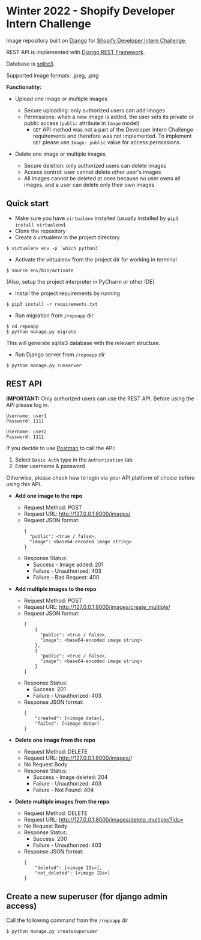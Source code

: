 # Winter 2022 - Shopify Developer Intern Challenge

Image repository built on [Django](https://www.djangoproject.com/) for 
[Shopify Developer Intern Challenge](https://docs.google.com/document/d/1eg3sJTOwtyFhDopKedRD6142CFkDfWp1QvRKXNTPIOc/edit#).

REST API is implemented with [Django REST Framework](https://www.django-rest-framework.org/). 

Database is [sqlite3](https://www.sqlite.org/index.html).

Supported image formats: .jpeg, .png 

**Functionality:**
* Upload one image or multiple images
    * Secure uploading: only authorized users can add images
    * Permissions: when a new image is added, the user sets its private or public access 
    (`public` attribute in `Image` model) 
        * `GET` API method was not a part of the Developer Intern Challenge requirements 
            and therefore was not implemented. 
            To implement `GET` please use `Image: public` value for access permissions.  
    
* Delete one image or multiple images
    * Secure deletion: only authorized users can delete images
    * Access control: user cannot delete other user's images
    * All images cannot be deleted at ones because no user owns all images, 
    and a user can delete only their own images

 

## Quick start

* Make sure you have `virtualenv` installed (usually installed by `pip3 install virtualenv`)
* Clone the repository
* Create a virtualenv in the project directory
```
$ virtualenv env -p `which python3`
```
* Activate the virtualenv from the project dir for working in terminal
```
$ source env/bin/activate
```
(Also, setup the project interpreter in PyCharm or other IDE)

* Install the project requirements by running
```
$ pip3 install -r requirements.txt
```
* Run migration from `/repoapp` dir
```
$ cd repoapp
$ python manage.py migrate
```
This will generate sqlite3 database with the relevant structure.

* Run Django server from `/repoapp` dir
```
$ python manage.py runserver
```

## REST API

**IMPORTANT:** Only authorized users can use the REST API. Before using the API please log in.

```
Username: user1 
Password: 1111

Username: user2 
Password: 1111
```
If you decide to use [Postman](https://www.postman.com/) to call the API: 
1. Select `Basic Auth` type in the `Authorization` tab 
2. Enter username & password

Otherwise, please check how to login via your API platform of choice before using this API.

* **Add one image to the repo**
    - Request Method: POST
    - Request URL: http://127.0.0.1:8000/images/
    - Request JSON format:
        ```
        {
          "public": <true / false>,
          "image": <base64-encoded image string>
        }
        ```
    - Response Status: 
        * Success - Image added: 201
        * Failure - Unauthorized: 403
        * Failure - Bad Request: 400
        
* **Add multiple images to the repo**
    - Request Method: POST
    - Request URL: http://127.0.0.1:8000/images/create_multiple/
    - Request JSON format:
        ```
      [
            {
              "public": <true / false>,
              "image": <base64-encoded image string>
            },
            {
              "public": <true / false>,
              "image": <base64-encoded image string>
            }
      ]
        ```
    - Response Status: 
        * Success: 201
        * Failure - Unauthorized: 403
    - Response JSON format: 
        ```
      {
            "created": [<image data>],
            "failed": [<image data>]
      }
        ```
* **Delete one image from the repo**
    - Request Method: DELETE
    - Request URL: http://127.0.0.1:8000/images/<IMAGE-ID>/
    - No Request Body
    - Response Status: 
        * Success - Image deleted: 204
        * Failure - Unauthorized: 403
        * Failure - Not Found: 404
              
* **Delete multiple images from the repo**
    - Request Method: DELETE
    - Request URL: http://127.0.0.1:8000/images/delete_multiple/?ids=<COMMA-SEPARATED-IMAGE-IDS>
    - No Request Body
    - Response Status: 
        * Success: 200
        * Failure - Unauthorized: 403
    - Response JSON format: 
        ```
      {
            "deleted": [<image IDs>],
            "not_deleted": [<image IDs>]
      }
        ```
        
## Create a new superuser (for django admin access)
Call the following command from the `/repoapp` dir
```
$ python manage.py createsuperuser
```
      
    
           
